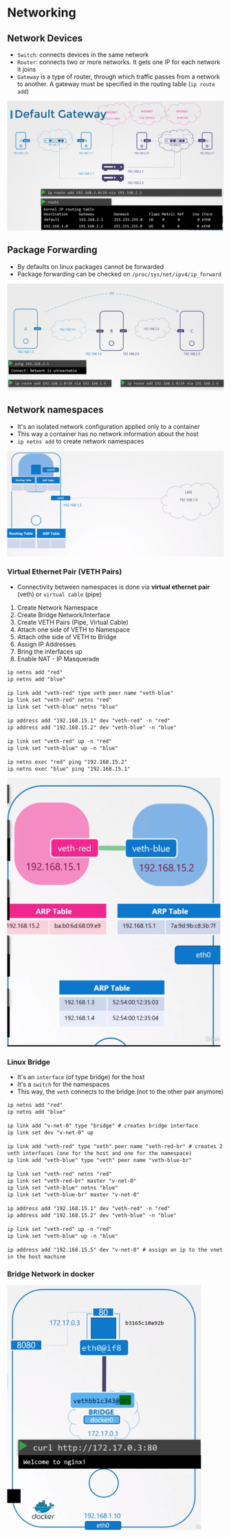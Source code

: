 # Networking

## Network Devices

- `Switch`: connects devices in the same network
- `Router`: connects two or more networks. It gets one IP for each network it joins
- `Gateway` is a type of router, through which traffic passes from a network to another. A gateway must be specified in the routing table (`ip route add`)

![Gateway](./images/gateway.png)

## Package Forwarding

- By defaults on linux packages cannot be forwarded
- Package forwarding can be checked on `/proc/sys/net/ipv4/ip_forward`

![Package routing](./images/package-routing.png)

## Network namespaces

- It's an isolated network configuration applied only to a container
- This way a container has no network information about the host
- `ip netns add` to create network namespaces

![Network Namespaces](./images/network-namespaces.png)

### Virtual Ethernet Pair (VETH Pairs)

- Connectivity between namespaces is done via **virtual ethernet pair** (veth) or `virtual cable` (pipe)

1. Create Network Namespace
1. Create Bridge Network/Interface
1. Create VETH Pairs (Pipe, Virtual Cable)
1. Attach one side of VETH to Namespace
1. Attach othe side of VETH to Bridge
1. Assign IP Addresses
1. Bring the interfaces up
1. Enable NAT - IP Masquerade

```shell
ip netns add "red"
ip netns add "blue"

ip link add "veth-red" type veth peer name "veth-blue"
ip link set "veth-red" netns "red"
ip link set "veth-blue" netns "blue"

ip address add "192.168.15.1" dev "veth-red" -n "red"
ip address add "192.168.15.2" dev "veth-blue" -n "blue"

ip link set "veth-red" up -n "red"
ip link set "veth-blue" up -n "blue"

ip netns exec "red" ping "192.168.15.2"
ip netns exec "blue" ping "192.168.15.1"
```

![Virtual Ethernet Pair](./images/virtual-ethernet-pair.png)

### Linux Bridge

- It's an `interface` (of type bridge) for the host
- It's a `switch` for the namespaces
- This way, the `veth` connects to the bridge (not to the other pair anymore)

```shell
ip netns add "red"
ip netns add "blue"

ip link add "v-net-0" type "bridge" # creates bridge interface
ip link set dev "v-net-0" up

ip link add "veth-red" type "veth" peer name "veth-red-br" # creates 2 veth interfaces (one for the host and one for the namespace)
ip link add "veth-blue" type "veth" peer name "veth-blue-br"

ip link set "veth-red" netns "red"
ip link set "veth-red-br" master "v-net-0"
ip link set "veth-blue" netns "blue"
ip link set "veth-blue-br" master "v-net-0"

ip address add "192.168.15.1" dev "veth-red" -n "red"
ip address add "192.168.15.2" dev "veth-blue" -n "blue"

ip link set "veth-red" up -n "red"
ip link set "veth-blue" up -n "blue"

ip address add "192.168.15.5" dev "v-net-0" # assign an ip to the vnet in the host machine
```

### Bridge Network in docker

![Network Bridge Docker](./images/network-bridge-docker.png)
